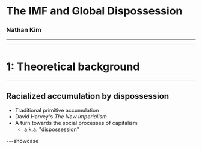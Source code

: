 # The IMF and Global Dispossession

### Nathan Kim

---

<List 
    title='this presentation' 
    items='["Theoretical background", "The history", "My argument", "The viz (sort of)", "Re: methods and grounding"]' 
/>

---

# 1: Theoretical background

---

## Racialized accumulation by dispossession

<div>
</div>

- Traditional primitive accumulation
- David Harvey's _The New Imperialism_
- A turn towards the social processes of capitalism
  - a.k.a. "dispossession"

---showcase

<Title />

<div style="position: absolute; height: 100%; width: 100%; flex-direction: row;">
  <div class="text-background">

  # the logic of the IMF

  </div>
  <div style="width: 50%;">
</div>